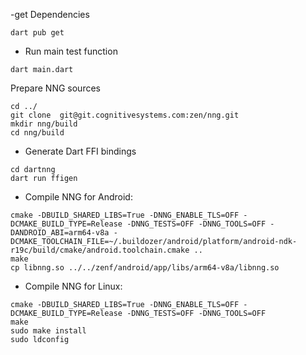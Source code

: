 
-get Dependencies 

`dart pub get`

- Run main test function

`dart main.dart`


Prepare NNG sources

```
cd ../
git clone  git@git.cognitivesystems.com:zen/nng.git
mkdir nng/build
cd nng/build

```

- Generate Dart FFI bindings

```
cd dartnng
dart run ffigen
```

- Compile NNG for Android:
```
cmake -DBUILD_SHARED_LIBS=True -DNNG_ENABLE_TLS=OFF -DCMAKE_BUILD_TYPE=Release -DNNG_TESTS=OFF -DNNG_TOOLS=OFF -DANDROID_ABI=arm64-v8a -DCMAKE_TOOLCHAIN_FILE=~/.buildozer/android/platform/android-ndk-r19c/build/cmake/android.toolchain.cmake ..
make 
cp libnng.so ../../zenf/android/app/libs/arm64-v8a/libnng.so
```

- Compile NNG for Linux:

```
cmake -DBUILD_SHARED_LIBS=True -DNNG_ENABLE_TLS=OFF -DCMAKE_BUILD_TYPE=Release -DNNG_TESTS=OFF -DNNG_TOOLS=OFF 
make 
sudo make install
sudo ldconfig
```
